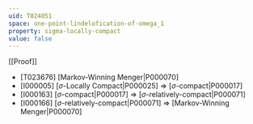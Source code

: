 ```yaml
---
uid: T024051
space: one-point-lindelofication-of-omega_1
property: sigma-locally-compact
value: false
---
```

[[Proof]]

* [T023676] [Markov-Winning Menger|P000070]
* [I000005] [$\sigma$-Locally Compact|P000025] => [$\sigma$-compact|P000017]
* [I000163] [$\sigma$-compact|P000017] => [$\sigma$-relatively-compact|P000071]
* [I000166] [$\sigma$-relatively-compact|P000071] => [Markov-Winning Menger|P000070]

